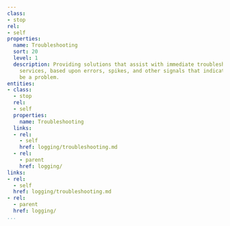```yaml
---
class:
- stop
rel:
- self
properties:
  name: Troubleshooting
  sort: 20
  level: 1
  description: Providing solutions that assist with immediate troubleshooting across
    services, based upon errors, spikes, and other signals that indicate there might
    be a problem.
entities:
- class:
  - stop
  rel:
  - self
  properties:
    name: Troubleshooting
  links:
  - rel:
    - self
    href: logging/troubleshooting.md
  - rel:
    - parent
    href: logging/
links:
- rel:
  - self
  href: logging/troubleshooting.md
- rel:
  - parent
  href: logging/
...
```

